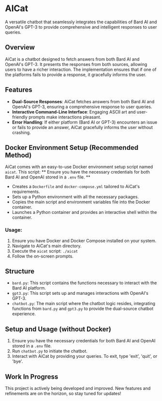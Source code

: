 # AICat


A versatile chatbot that seamlessly integrates the capabilities of Bard AI and OpenAI's GPT-3 to provide comprehensive and intelligent responses to user queries.

## Overview

AiCat is a chatbot designed to fetch answers from both Bard AI and OpenAI's GPT-3. It presents the responses from both sources, allowing users to have a richer interaction. The implementation ensures that if one of the platforms fails to provide a response, it gracefully informs the user.

## Features

- **Dual-Source Responses**: AiCat fetches answers from both Bard AI and OpenAI's GPT-3, ensuring a comprehensive response to user queries.
- **Interactive Command-Line Interface**: Engaging ASCII art and user-friendly prompts make interactions pleasant.
- **Error Handling**: If either platform (Bard AI or GPT-3) encounters an issue or fails to provide an answer, AiCat gracefully informs the user without crashing.

## Docker Environment Setup (Recommended Method)

AiCat comes with an easy-to-use Docker environment setup script named `aicat`. This script:
** Ensure you have the necessary credentials for both Bard AI and OpenAI stored in a `.env` file. **
- Creates a `Dockerfile` and `docker-compose.yml` tailored to AiCat's requirements.
- Sets up a Python environment with all the necessary packages.
- Copies the main script and environment variables file into the Docker container.
- Launches a Python container and provides an interactive shell within the container.

### Usage:

1.  Ensure you have Docker and Docker Compose installed on your system.
2.  Navigate to AiCat's main directory.
3.  Execute the `aicat` script: `./aicat`
4.  Follow the on-screen prompts.

## Structure

- `bard.py`: This script contains the functions necessary to interact with the Bard AI platform.
- `gpt3.py`: This script sets up and manages interactions with OpenAI's GPT-3.
- `chatbot.py`: The main script where the chatbot logic resides, integrating functions from `bard.py` and `gpt3.py` to provide the dual-source chatbot experience.

## Setup and Usage (without Docker)

1.  Ensure you have the necessary credentials for both Bard AI and OpenAI stored in a `.env` file.
2.  Run `chatbot.py` to initiate the chatbot.
3.  Interact with AiCat by providing your queries. To exit, type 'exit', 'quit', or 'bye'.

## Work In Progress

This project is actively being developed and improved. New features and refinements are on the horizon, so stay tuned for updates!
